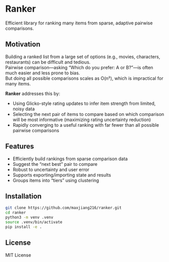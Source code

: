 # Ranker

Efficient library for ranking many items from sparse, adaptive pairwise comparisons.

## Motivation

Building a ranked list from a large set of options (e.g., movies, characters, restaurants) can be difficult and tedious.  
Pairwise comparison—asking “Which do you prefer: A or B?”—is often much easier and less prone to bias.  
But doing all possible comparisons scales as O(n²), which is impractical for many items.

**Ranker** addresses this by:
- Using Glicko-style rating updates to infer item strength from limited, noisy data
- Selecting the next pair of items to compare based on which comparison will be most informative (maximizing rating uncertainty reduction)
- Rapidly converging to a useful ranking with far fewer than all possible pairwise comparisons

## Features

- Efficiently build rankings from sparse comparison data
- Suggest the “next best” pair to compare
- Robust to uncertainty and user error
- Supports exporting/importing state and results
- Groups items into “tiers” using clustering

## Installation

```bash
git clone https://github.com/maxjiang216/ranker.git
cd ranker
python3 -m venv .venv
source .venv/bin/activate
pip install -e .
````

## License

MIT License
